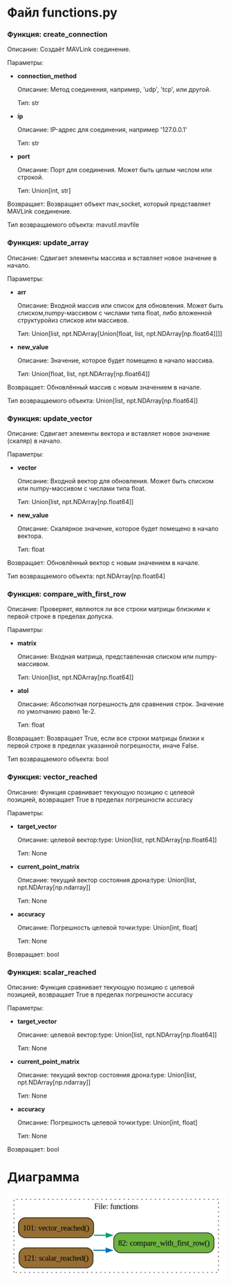 # Файл functions.py

### Функция: create_connection

Описание: Создаёт MAVLink соединение.

Параметры:


- **connection_method** 

  Описание: Метод соединения, например, 'udp', 'tcp', или другой.

  Тип: str



- **ip** 

  Описание: IP-адрес для соединения, например '127.0.0.1'

  Тип: str



- **port** 

  Описание: Порт для соединения. Может быть целым числом или строкой.

  Тип: Union[int, str]



Возвращает: Возвращает объект mav_socket, который представляет MAVLink соединение.

Тип возвращаемого объекта: mavutil.mavfile

### Функция: update_array

Описание: Сдвигает элементы массива и вставляет новое значение в начало.

Параметры:


- **arr** 

  Описание: Входной массив или список для обновления. Может быть списком,numpy-массивом с числами типа float, либо вложенной структуройиз списков или массивов.

  Тип: Union[list, npt.NDArray[Union[float, list, npt.NDArray[np.float64]]]]



- **new_value** 

  Описание: Значение, которое будет помещено в начало массива.

  Тип: Union[float, list, npt.NDArray[np.float64]]



Возвращает: Обновлённый массив с новым значением в начале.

Тип возвращаемого объекта: Union[list, npt.NDArray[np.float64]]

### Функция: update_vector

Описание: Сдвигает элементы вектора и вставляет новое значение (скаляр) в начало.

Параметры:


- **vector** 

  Описание: Входной вектор для обновления. Может быть списком или numpy-массивом с числами типа float.

  Тип: Union[list, npt.NDArray[np.float64]]



- **new_value** 

  Описание: Скалярное значение, которое будет помещено в начало вектора.

  Тип: float



Возвращает: Обновлённый вектор с новым значением в начале.

Тип возвращаемого объекта: npt.NDArray[np.float64]

### Функция: compare_with_first_row

Описание: Проверяет, являются ли все строки матрицы близкими к первой строке в пределах допуска.

Параметры:


- **matrix** 

  Описание: Входная матрица, представленная списком или numpy-массивом.

  Тип: Union[list, npt.NDArray[np.float64]]



- **atol** 

  Описание: Абсолютная погрешность для сравнения строк. Значение по умолчанию равно 1e-2.

  Тип: float



Возвращает: Возвращает True, если все строки матрицы близки к первой строке в пределах указанной погрешности, иначе False.

Тип возвращаемого объекта: bool

### Функция: vector_reached

Описание: Функция сравнивает текующую позицию с целевой позицией, возвращает True в пределах погрешности accuracy

Параметры:


- **target_vector** 

  Описание: целевой вектор:type: Union[list, npt.NDArray[np.float64]]

  Тип: None



- **current_point_matrix** 

  Описание: текущий вектор состояния дрона:type: Union[list, npt.NDArray[np.ndarray]]

  Тип: None



- **accuracy** 

  Описание: Погрешность целевой точки:type: Union[int, float]

  Тип: None



Возвращает: bool

### Функция: scalar_reached

Описание: Функция сравнивает текующую позицию с целевой позицией, возвращает True в пределах погрешности accuracy

Параметры:


- **target_vector** 

  Описание: целевой вектор:type: Union[list, npt.NDArray[np.float64]]

  Тип: None



- **current_point_matrix** 

  Описание: текущий вектор состояния дрона:type: Union[list, npt.NDArray[np.ndarray]]

  Тип: None



- **accuracy** 

  Описание: Погрешность целевой точки:type: Union[int, float]

  Тип: None



Возвращает: bool

# Диаграмма 
 ![Диаграмма потока](../img/functions.png)